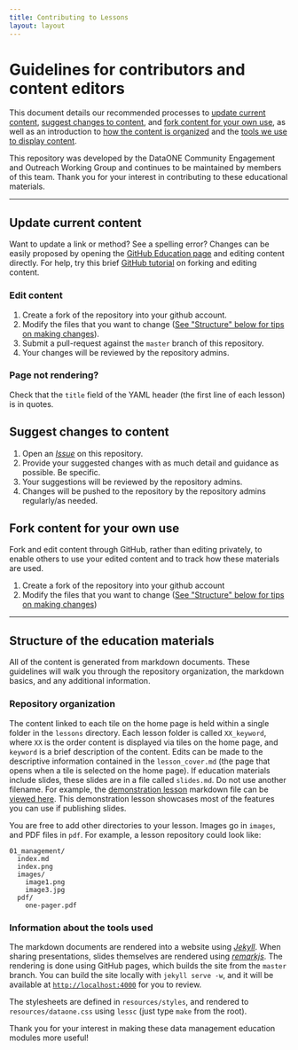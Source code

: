 ```yaml
---
title: Contributing to Lessons
layout: layout
---
```


# Guidelines for contributors and content editors

This document details our recommended processes to [update current content](#update), [suggest changes to content](#suggest), and [fork content for your own use](#fork), as well as an introduction to [how the content is organized](#structure) and the [tools we use to display content](#tools).

This repository was developed by the DataONE Community Engagement and Outreach Working Group and continues to be maintained by members of this team. Thank you for your interest in contributing to these educational materials.

---

## Update current content <a id="update"></a>
Want to update a link or method? See a spelling error? Changes can be easily proposed by opening the [GitHub Education page](http://github.com/DataONEorg/Education) and editing content directly. For help, try this brief [GitHub tutorial](https://guides.github.com/activities/forking/) on forking and editing content.

### Edit content

1. Create a fork of the repository into your github account.
2. Modify the files that you want to change ([See "Structure" below for tips on making changes](#structure)).
3. Submit a pull-request against the `master` branch of this repository.
4. Your changes will be reviewed by the repository admins.

### Page not rendering?

Check that the `title` field of the YAML header (the first line of each
lesson) is in quotes.

## Suggest changes to content <a id="suggest"></a>

1. Open an [*Issue*][issue] on this repository.
2. Provide your suggested changes with as much detail and guidance as possible. Be specific.
3. Your suggestions will be reviewed by the repository admins.
4. Changes will be pushed to the repository by the repository admins regularly/as needed.

[issue]: https://github.com/DataONEorg/Education/issues

## Fork content for your own use <a id="fork"></a>

Fork and edit content through GitHub, rather than editing privately, to enable others to use your edited content and to track how these materials are used.

1. Create a fork of the repository into your github account
2. Modify the files that you want to change ([See "Structure" below for tips on making changes](#structure))

___

## Structure of the education materials <a id="structure"></a>

All of the content is generated from markdown documents. These guidelines will walk
you through the repository organization, the markdown basics, and any additional
information.

### Repository organization

The content linked to each tile on the home page is held within a single folder in the `lessons` directory. Each lesson
folder is called `XX_keyword`, where `XX` is the order content is displayed via tiles on the home page, and `keyword` is
a brief description of the content. Edits can be made to the descriptive information contained in the `lesson_cover.md` (the page that opens when a tile is selected on the home page).  If education materials include slides, these slides are in a file called
`slides.md`. Do not use another filename. For example, the [demonstration
lesson][demolessonhtml] markdown file can be [viewed here][demolessonmd]. This
demonstration lesson showcases most of the features you can use if publishing slides.

[demolessonhtml]: https://dataoneorg.github.io/Education/lessons/00_markdown/index.html "Rendered demonstration lesson"
[demolessonmd]: https://github.com/DataONEorg/Education/blob/master/lessons/00_markdown/index.md "Raw markdown file for the demonstration lesson"

You are free to add other directories to your lesson. Images go in `images`, and
PDF files in `pdf`. For example, a lesson repository could look like:

~~~
01_management/
  index.md
  index.png
  images/
    image1.png
    image3.jpg
  pdf/
    one-pager.pdf
~~~

### Information about the tools used <a id="tools"></a>

The markdown documents are rendered into a website using [*Jekyll*][jekyll]. When sharing presentations, slides
themselves are rendered using [*remarkjs*][remark]. The rendering is done using GitHub
pages, which builds the site from the `master` branch. You can build the site
locally with `jekyll serve -w`, and it will be available at
[`http://localhost:4000`][local] for you to review.

[jekyll]: https://jekyllrb.com/ "Jekyll website"
[remark]: https://remarkjs.com/#1 "RemarkJS website"
[local]: http://localhost:4000

The stylesheets are defined in `resources/styles`, and rendered to
`resources/dataone.css` using `lessc` (just type `make` from the root).



Thank you for your interest in making these data management education modules more useful!
